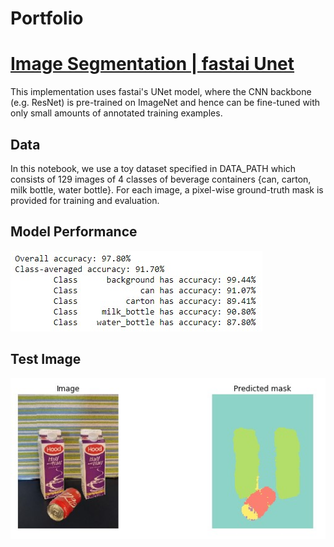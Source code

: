 # Portfolio

# [Image Segmentation | fastai Unet](https://github.com/billumillu/Image-Segmentation-fastai-Unet)
This implementation uses fastai's UNet model, where the CNN backbone (e.g. ResNet) is pre-trained on ImageNet and hence can be fine-tuned with only small amounts of annotated training examples.
## Data
In this notebook, we use a toy dataset specified in DATA_PATH which consists of 129 images of 4 classes of beverage containers {can, carton, milk bottle, water bottle}. For each image, a pixel-wise ground-truth mask is provided for training and evaluation.
## Model Performance
![](/images/seg_output1.jpg)
## Test Image
![](/images/seg_output.jpg)
